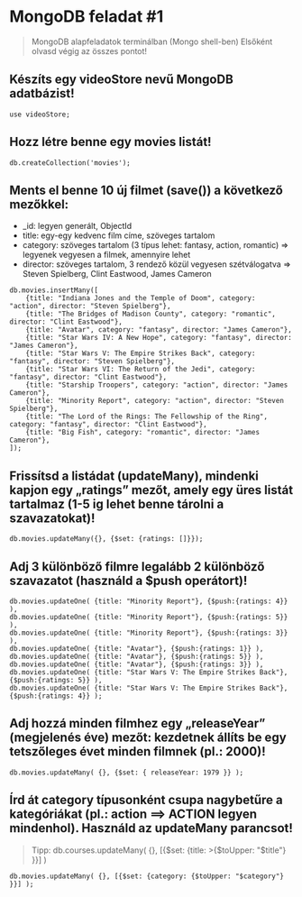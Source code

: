 # MongoDB feladat #1

> MongoDB alapfeladatok terminálban (Mongo shell-ben)
> Elsőként olvasd végig az összes pontot!

## Készíts egy videoStore nevű MongoDB adatbázist!
```
use videoStore;
```

## Hozz létre benne egy movies listát!
```
db.createCollection('movies');
```

## Ments el benne 10 új filmet (save()) a következő mezőkkel:
- _id: legyen generált, ObjectId
- title: egy-egy kedvenc film címe, szöveges tartalom
- category: szöveges tartalom (3 típus lehet: fantasy, action, romantic) => legyenek vegyesen a filmek, amennyire lehet
- director: szöveges tartalom, 3 rendező közül vegyesen szétválogatva => Steven Spielberg, Clint Eastwood, James Cameron
```
db.movies.insertMany([
    {title: "Indiana Jones and the Temple of Doom", category: "action", director: "Steven Spielberg"},
    {title: "The Bridges of Madison County", category: "romantic", director: "Clint Eastwood"},
    {title: "Avatar", category: "fantasy", director: "James Cameron"},
    {title: "Star Wars IV: A New Hope", category: "fantasy", director: "James Cameron"},
    {title: "Star Wars V: The Empire Strikes Back", category: "fantasy", director: "Steven Spielberg"},
    {title: "Star Wars VI: The Return of the Jedi", category: "fantasy", director: "Clint Eastwood"},
    {title: "Starship Troopers", category: "action", director: "James Cameron"},
    {title: "Minority Report", category: "action", director: "Steven Spielberg"},
    {title: "The Lord of the Rings: The Fellowship of the Ring", category: "fantasy", director: "Clint Eastwood"},
    {title: "Big Fish", category: "romantic", director: "James Cameron"},
]);
```

## Frissítsd a listádat (updateMany), mindenki kapjon egy „ratings” mezőt, amely egy üres listát tartalmaz (1-5 ig lehet benne tárolni a szavazatokat)!
```
db.movies.updateMany({}, {$set: {ratings: []}});
```

## Adj 3 különböző filmre legalább 2 különböző szavazatot (használd a $push operátort)!
```
db.movies.updateOne( {title: "Minority Report"}, {$push:{ratings: 4}} ),
db.movies.updateOne( {title: "Minority Report"}, {$push:{ratings: 5}} ),
db.movies.updateOne( {title: "Minority Report"}, {$push:{ratings: 3}} ),
db.movies.updateOne( {title: "Avatar"}, {$push:{ratings: 1}} ),
db.movies.updateOne( {title: "Avatar"}, {$push:{ratings: 5}} ),
db.movies.updateOne( {title: "Avatar"}, {$push:{ratings: 3}} ),
db.movies.updateOne( {title: "Star Wars V: The Empire Strikes Back"}, {$push:{ratings: 5}} ),
db.movies.updateOne( {title: "Star Wars V: The Empire Strikes Back"}, {$push:{ratings: 4}} );
```

## Adj hozzá minden filmhez egy „releaseYear” (megjelenés éve) mezőt: kezdetnek állíts be egy tetszőleges évet minden filmnek (pl.: 2000)!
```
db.movies.updateMany( {}, {$set: { releaseYear: 1979 }} );
```

## Írd át category típusonként csupa nagybetűre a kategóriákat (pl.: action ==> ACTION legyen mindenhol). Használd az updateMany parancsot!
> Tipp: db.courses.updateMany( {}, [{$set: {title: >{$toUpper: "$title"} }}] )
```
db.movies.updateMany( {}, [{$set: {category: {$toUpper: "$category"} }}] );
```
